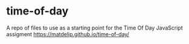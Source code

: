 # time-of-day
A repo of files to use as a starting point for the Time Of Day JavaScript assigment
https://matdelip.github.io/time-of-day/
